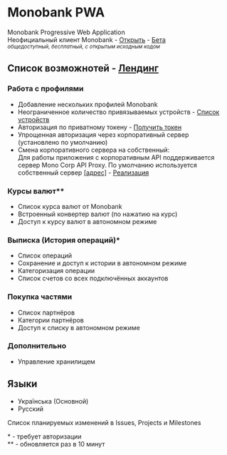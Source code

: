 # Monobank PWA
Monobank Progressive Web Application  
Неофициальный клиент Monobank - [Открыть](https://mono.sominemo.com) - 
[Бета](https://github.com/Sominemo/Mono-PWA/blob/master/CONTRIBUTING.MD#тестирование)  
*<sup>общедоступный, бесплатный, с открытым исходным кодом</sup>*

## Список возможнотей - [Лендинг](https://sominemo.com/mono)
### Работа с профилями
- Добавление нескольких профилей Monobank
- Неограниченное количество привязываемых устройств - [Список устройств](https://api.monobank.ua)
- Авторизация по приватному токену - [Получить токен](https://api.monobank.ua)
- Упрощенная авторизация через корпоративный сервер (установлено по умолчанию)
- Смена корпоративного сервера на собственный:  
  Для работы приложения с корпоративным API поддерживается сервер Mono Corp API Proxy. По умолчанию используется собственный сервер [[адрес]](https://api.mono.sominemo.com) - [Реализация](https://github.com/Sominemo/Mono-Corp-API-Proxy-PHP)

### Курсы валют**
- Список курса валют от Monobank
- Встроенный конвертер валют (по нажатию на курс)
- Доступ к курсу валют в автономном режиме

### Выписка (История операций)*
- Список операций
- Сохранение и доступ к истории в автономном режиме
- Категоризация операции
- Список счетов со всех подключённых аккаунтов

### Покупка частями
- Список партнёров
- Категории партнёров
- Доступ к списку в автономном режиме

### Дополнительно
- Управление хранилищем

## Языки
- Українська (Основной)
- Русский

Список планируемых изменений в Issues, Projects и Milestones


\* - требует авторизации  
** - обновляется раз в 10 минут  
